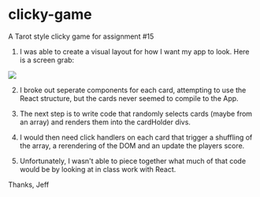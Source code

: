 # clicky-game
A Tarot style clicky game for assignment #15

1. I was able to create a visual layout for how I want my app to look. Here is a screen grab:

![](layout.png)

2. I broke out seperate components for each card, attempting to use the React structure, but the cards never seemed to compile to the App.

3. The next step is to write code that randomly selects cards (maybe from an array) and renders them into the cardHolder divs.

4. I would then need click handlers on each card that trigger a shuffling of the array, a rerendering of the DOM and an update the players score.

5. Unfortunately, I wasn't able to piece together what much of that code would be by looking at in class work with React.

Thanks,
Jeff
